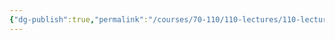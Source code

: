 ```yaml
---
{"dg-publish":true,"permalink":"/courses/70-110/110-lectures/110-lecture-9/","dgHomeLink":true,"dgPassFrontmatter":false,"dgShowBacklinks":true,"dgShowLocalGraph":true,"dgShowInlineTitle":false}
---
```

